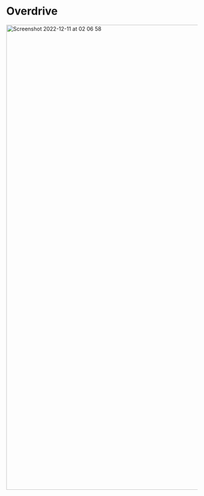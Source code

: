 <h1>Overdrive</h1>
<img width="1224" alt="Screenshot 2022-12-11 at 02 06 58" src="https://user-images.githubusercontent.com/69374541/206871428-c8792458-dac5-410a-9e90-354603f4b8de.png">
